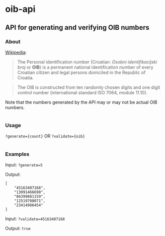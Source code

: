 # oib-api
## API for generating and verifying OIB numbers

### About

[Wikipedia](https://en.wikipedia.org/wiki/Personal_identification_number_(Croatia)):
>The Personal identification number (Croatian: *Osobni identifikacijski broj* or **OIB**) is a permanent national identification number of every Croatian citizen and legal persons domiciled in the Republic of Croatia.

>The OIB is constructed from ten randomly chosen digits and one digit control number (international standard ISO 7064, module 11.10).

Note that the numbers generated by the API may or may not be actual OIB numbers.

#

### Usage
```?generate={count}``` OR ```?validate={oib}```

#

### Examples
Input: ```?generate=5``` </br>

Output: </br>
```
[
    "45163407168",
    "13091466690",
    "86399881159",
    "12519708071",
    "23414986454"
]
```

Input: ```?validate=45163407168``` </br>

Output: ```true```